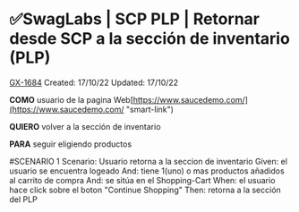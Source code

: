# ✅SwagLabs | SCP PLP | Retornar desde SCP a la sección de inventario (PLP)

[GX-1684](https://upexgalaxy1.atlassian.net/browse/GX-1684) Created: 17/10/22 Updated: 17/10/22

**COMO** usuario de la pagina Web[https://www.saucedemo.com/](https://www.saucedemo.com/ "smart-link")

**QUIERO** volver a la sección de inventario

**PARA** seguir eligiendo productos

#SCENARIO 1
Scenario: Usuario retorna a la seccion de inventario
Given: el usuario se encuentra logeado
And: tiene 1(uno) o mas productos añadidos al carrito de compra
And: se sitúa en el Shopping-Cart
When: el usuario hace click sobre el boton "Continue Shopping"
Then: retorna a la sección del PLP